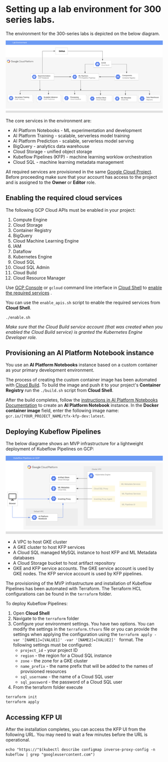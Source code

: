 # Setting up a lab environment for 300 series labs.

The environment for the 300-series labs is depicted on the below diagram.

![Reference topolgy](/images/lab_300.png)

The core services in the environment are:
- AI Platform Notebooks - ML experimentation and development
- AI Platform Training - scalable, serverless model training
- AI Platform Prediction - scalable, serverless model serving
- BigQuery - analytics data warehouse
- Cloud Storage - unified object storage
- Kubeflow Pipelines (KFP) - machine learning worklow orchestration
- Cloud SQL - machine learning metadata  management
    
All required services are provisioned in the same [Google Cloud Project](https://cloud.google.com/storage/docs/projects). Before proceeding make sure that your account has access to the project and is assigned to the **Owner** or **Editor** role.

## Enabling the required cloud services

The following GCP Cloud APIs  must be enabled in your project:
1. Compute Engine
1. Cloud Storage
1. Container Registry
1. BigQuery
1. Cloud Machine Learning Engine
1. IAM
1. Dataflow
1. Kubernetes Engine
1. Cloud SQL
1. Cloud SQL Admin
1. Cloud Build
1. Cloud Resource Manager

Use [GCP Console](https://console.cloud.google.com/) or `gcloud` command line interface in [Cloud Shell](https://cloud.google.com/shell/docs/) to [enable the required services](https://cloud.google.com/service-usage/docs/enable-disable) . 

You can use the `enable_apis.sh` script to enable the required services from **Cloud Shell**.
```
./enable.sh
```

*Make sure that the Cloud Build service account (that was created when you enabled the Cloud Build service) is granted the Kubernetes Engine Developer role.*

## Provisioning an AI Platform Notebook instance
You use an **AI Platform Notebooks** instance based on a custom container as your primary development environment. 

The process of creating the custom container image has been automated with  [Cloud Build](https://cloud.google.com/cloud-build/). To build the image and push it to your project's **Container Registry** run the `./build.sh` script from **Cloud Shell**.

After the build completes, follow the  [instructions in AI Platform Notebooks Documentation](https://cloud.google.com/ai-platform/notebooks/docs/custom-container) to create an **AI Platform Notebook** instance. In the **Docker container image** field, enter the following image name: `gcr.io/[YOUR_PROJECT_NAME/tfx-kfp-dev:latest`.




## Deploying Kubeflow Pipelines 

The below diagrame shows an MVP infrastructure for a lightweight deployment of Kubeflow Pipelines on GCP:

![KFP Deployment](/images/kfp.png)

- A VPC to host GKE cluster
- A GKE cluster to host KFP services
- A Cloud SQL managed MySQL instance to host KFP and ML Metadata databases
- A Cloud Storage bucket to host artifact repository
- GKE and KFP service accounts. The GKE service account is used by GKE nodes. The KFP service account is used by KFP pipelines.

The provisioning of the MVP infrastructure and installation of Kubeflow Pipelines has been automated with Terraform. The Terraform HCL configurations can be found in the `terraform` folder.

To deploy Kubeflow Pipelines:

1. Open **Cloud Shell**
1. Navigate to the `terraform` folder
1. Configure your environment settings. You have two options. You can modify the settings in the `terraform.tfvars` file or you can provide the settings when applying the configuration using the `terraform apply -var '[NAME1]=[VALUE1]' -var '[NAME2]=[VALUE2]' ` format. The following settings must be configured:
    - `project_id` - your project ID
    - `region` - the region for a Cloud SQL instance
    - `zone` - the zone for a GKE cluster
    - `name_prefix` - the name prefix that will be added to the names of provisioned resources
    - `sql_username` - the name of a Cloud SQL user
    - `sql_password` - the password of a Cloud SQL user
1. From the terraform folder execute
```
terraform init 
terraform apply 
```


## Accessing KFP UI

After the installation completes, you can access the KFP UI from the following URL. You may need to wait a few minutes before the URL is operational.

```
echo "https://"$(kubectl describe configmap inverse-proxy-config -n kubeflow | grep "googleusercontent.com")
```
